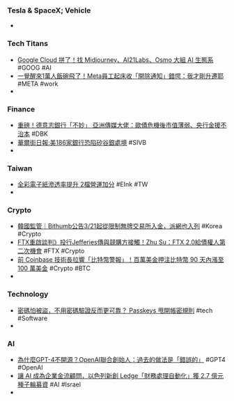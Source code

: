 ### Tesla & SpaceX; Vehicle
-
###  Tech Titans
- [Google Cloud 拼了！找 Midjourney、AI21Labs、Osmo 大組 AI 生態系](https://www.inside.com.tw/article/31051-Google-Cloud-AI-ecosystem) #GOOG #AI
- [一覺醒來1萬人飯碗飛了！Meta員工起床收「開除通知」錯愕：我才剛升遷耶](https://today.line.me/tw/v2/article/nXNNNDJ) #META #work
-
### Finance
- [重磅！德意志銀行「不妙」 亞洲傳媒大佬：歐債危機後市值薄弱、央行金援不治本](https://m.hk.investing.com/news/stock-market-news/article-309383) #DBK
- [華爾街日報:美186家銀行恐陷矽谷銀處境](https://ctee.com.tw/news/global/827714.html) #SIVB
-
### Taiwan
- [全彩電子紙滲透率提升 2檔營運加分](https://ctee.com.tw/news/tech/827847.html) #EInk #TW
-
### Crypto
- [韓國監管｜Bithumb公告3/21起從限制無牌交易所入金，派網也入列](https://abmedia.io/韓國監管｜bithumb公告3-21起限制無牌交易所入金) #Korea #Crypto
- [FTX重啟談判》投行Jefferies傳與競購方接觸！Zhu Su：FTX 2.0給債權人第二次機會](https://www.blocktempo.com/jefferies-is-in-contact-with-potential-ftx-bidder-for-restart/) #FTX #Crypto
- [前 Coinbase 技術長拉響「比特幣警報」！百萬美金押注比特幣 90 天內漲至 100 萬美金](https://zombit.info/balaji-is-betting-1m-that-1-btc-surpass-1-million-in-less-than-90-days/) #Crypto #BTC
-
### Technology
- [密碼怕被盜，不用密碼驗證反而更可靠？ Passkeys 甩開帳密規則](https://pansci.asia/archives/362718) #tech #Software
-
### AI
- [為什麼GPT-4不開源？OpenAI聯合創始人：過去的做法是「錯誤的」](https://www.techbang.com/posts/104759-gpt4-not-open-source) #GPT4 #OpenAI
- [讓 AI 成為企業金流顧問，以色列新創 Ledge「財務處理自動化」獲 2.7 億元種子輪募資](https://technews.tw/2023/03/18/ai-ledge/) #AI #Israel
-